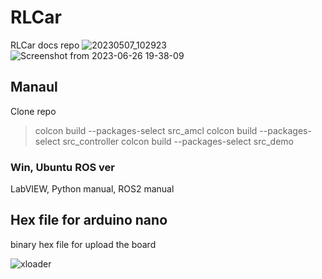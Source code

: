 # RLCar
RLCar docs repo
![20230507_102923](https://github.com/RLmodel/RLCar/assets/32663016/f811e6a3-6740-42c5-b99f-ff7326d057b0)
![Screenshot from 2023-06-26 19-38-09](https://github.com/RLmodel/RLCar/assets/32663016/11f6b22c-ea56-480b-9072-cc9c6d6f4657)
## Manaul
Clone repo
> colcon build --packages-select src_amcl
> colcon build --packages-select src_controller
> colcon build --packages-select src_demo

### Win, Ubuntu ROS ver
LabVIEW, Python manual, ROS2 manual
## Hex file for arduino nano
binary hex file for upload the board

![xloader](https://user-images.githubusercontent.com/32663016/227823399-03a04a84-f2a9-4a4b-a09e-c7dcb68fe870.jpg)
